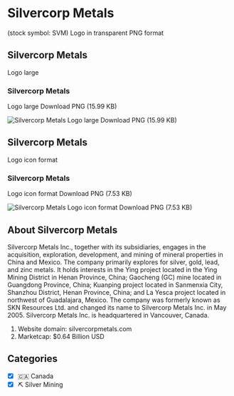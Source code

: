 # Silvercorp Metals
 (stock symbol: SVM) Logo in transparent PNG format

## Silvercorp Metals
 Logo large

### Silvercorp Metals
 Logo large Download PNG (15.99 KB)

![Silvercorp Metals
 Logo large Download PNG (15.99 KB)](/img/orig/SVM_BIG-4a2f6cc3.png)

## Silvercorp Metals
 Logo icon format

### Silvercorp Metals
 Logo icon format Download PNG (7.53 KB)

![Silvercorp Metals
 Logo icon format Download PNG (7.53 KB)](/img/orig/SVM-11a3a6ec.png)

## About Silvercorp Metals


Silvercorp Metals Inc., together with its subsidiaries, engages in the acquisition, exploration, development, and mining of mineral properties in China and Mexico. The company primarily explores for silver, gold, lead, and zinc metals. It holds interests in the Ying project located in the Ying Mining District in Henan Province, China; Gaocheng (GC) mine located in Guangdong Province, China; Kuanping project located in Sanmenxia City, Shanzhou District, Henan Province, China; and La Yesca project located in northwest of Guadalajara, Mexico. The company was formerly known as SKN Resources Ltd. and changed its name to Silvercorp Metals Inc. in May 2005. Silvercorp Metals Inc. is headquartered in Vancouver, Canada.

1. Website domain: silvercorpmetals.com
2. Marketcap: $0.64 Billion USD


## Categories
- [x] 🇨🇦 Canada
- [x] ⛏️ Silver Mining
